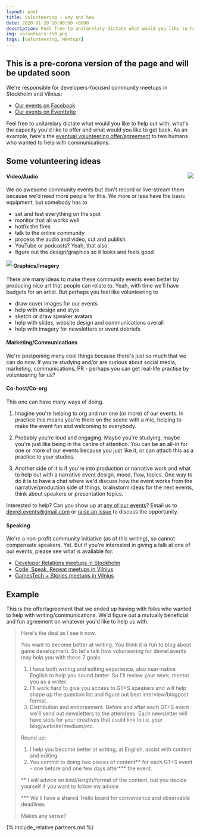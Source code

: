 ```yaml
---
layout: post
title: Volunteering - why and how
date: 2020-01-20 10:00:00 +0000
description: Feel free to unitarelary dictate what would you like to help out with, what's the capacity you'd like to offer and what would you like to get back. # Add post description (optional)
img: volunteers-750.png 
tags: [Volunteering, Meetups] 
---
```


## This is a pre-corona version of the page and will be updated soon

We're responsible for developers-focused community meetups in Stockholm and Vilnius:
* [Our events on Facebook](https://www.facebook.com/pg/devrel.events/events)
* [Our events on Eventbrite](https://www.eventbrite.com/o/developer-relations-events-26740448969)

Feel free to unitarelary dictate what would you like to help out with, what's the capacity you'd like to offer and what would you like to get back. As an example, here's the [eventual volunteering offer/agreement](#example) to two humans who wanted to help with communications.

## Some volunteering ideas

<img align="right" src="{{site.baseurl}}/assets/img/kpop_boy_h400.png">

#### Video/Audio
We do awesome community events but don't record or live-stream them because we'd need more people for this.
We more or less have the basic equipment, but somebody has to 
* set and test everything on the spot
* monitor that all works well
* hotfix the fires
* talk to the online community
* process the audio and video, cut and publish
* YouTube or podcasts? Yeah, that also.
* figure out the design/graphics so it looks and feels good

<img align="left" src="{{site.baseurl}}/assets/img/kpop_girl_h400.png">

#### Graphics/Imagery
There are many ideas to make these community events even better by producing nice art that people can relate to. Yeah, with time we'll have budgets for an artist. But perhaps you feel like volunteering to
* draw cover images for our events
* help with design and style
* sketch or draw speaker avatars
* help with slides, website design and communications overall
* help with imagery for newsletters or event debriefs

#### Marketing/Communications
We're postponing many cool things because there's just so much that we can do now. If you're studying and/or are curious about social media, marketing, communications, PR - perhaps you can get real-life practise by volunteering for us?

#### Co-host/Co-org
This one can have many ways of doing.
1) Imagine you're helping to org and run one (or more) of our events. In practice this means you're there on the scene with a mic, helping to make the event fun and welcoming to everybody.

2) Probably you're loud and engaging. Maybe you're studying, maybe you're just like being in the centre of attention. You can be an all-in for one or more of our events because you just like it, or can attach this as a practice to your studies.

3) Another side of it is if you're into production or narrative work and what to help out with a narrative event design, mood, flow, topics. One way to do it is to have a chat where we'd discuss how the event works from the narrative/production side of things, brainstorm ideas for the next events, think about speakers or presentation topics.

Interested to help? Can you show up at [any of our events](https://www.eventbrite.com/o/developer-relations-events-26740448969)? Email us to devrel.events@gmail.com or [raise an issue](/../../issues/new) to discuss the opportunity. 

#### Speaking
We're a non-profit community initiative (as of this writing), so cannot compensate speakers. Yet. But if you're interested in giving a talk at one of our events, please see what is available for:
* [Developer Relations meetups in Stockholm](/../../cfp-devrel-meetups-stockholm.md)
* [Code, Speak, Repeat meetups in Vilnius](/../../cfp-code-speak-repeat.md)
* [GamesTech + Stories meetups in Vilnius](/../../cfp-gamestech-stories.md)

## Example
This is the offer/agreement that we ended up having with folks who wanted to help with writing/communications.
We'd figure out a mutually beneficial and fun agreement on whatever you'd like to help us with.

> Here's the deal as I see it now.
>
> You want to become better at writing. You think it is fun to blog about game development. 
> So let's talk how volunteering for devrel.events may help you with these 2 goals.
>
> 1) I have both writing and editing experience, also near-native English to help you sound better. So I'll review your work, mentor you as a writer.
> 2) I'll work hard to give you access to GT+S speakers and will help shape up the question list and figure out best interview/blogpost format.
> 3) Distribution and endorsement. Before and after each GT+S event we'll send out newsletters to the attendees. Each newsletter will have slots for your creatives that could link to i.e. your blog/website/medium/etc.
>
> Round up: 
> 1) I help you become better at writing, at English, assist with content and editing
> 2) You commit to doing two pieces of content** for each GT+S event - one before and one few days after*** the event.
>
> ** I will advice on kind/length/format of the content, but you decide yourself if you want to follow my advice
>
> *** We'll have a shared Trello board for convenience and observable deadlines
> 
> Makes any sense?

{% include_relative partners.md %}